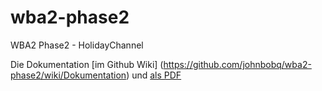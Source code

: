 wba2-phase2
===========

WBA2 Phase2 - HolidayChannel

Die Dokumentation [im Github Wiki] (https://github.com/johnbobq/wba2-phase2/wiki/Dokumentation)
und [als PDF](http://in2web-design.de/DokumentationWBA2.pdf)
